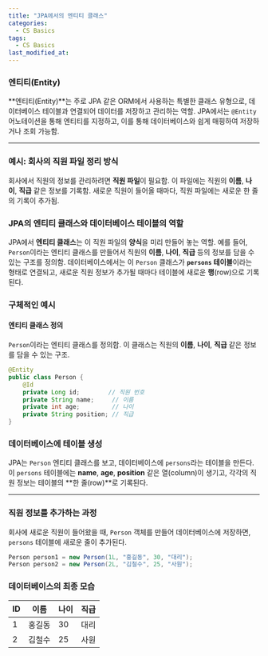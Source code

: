 ```yaml
---
title: "JPA에서의 엔티티 클래스"
categories:
  - CS Basics
tags:
  - CS Basics
last_modified_at: 
---
```


### **엔티티(Entity)**
**엔티티(Entity)**는 주로 JPA 같은 ORM에서 사용하는 특별한 클래스 유형으로, 데이터베이스 테이블과 연결되어 데이터를 저장하고 관리하는 역할. JPA에서는 `@Entity` 어노테이션을 통해 엔티티를 지정하고, 이를 통해 데이터베이스와 쉽게 매핑하여 저장하거나 조회 가능함.

---


### 예시: 회사의 직원 파일 정리 방식
회사에서 직원의 정보를 관리하려면 **직원 파일**이 필요함. 이 파일에는 직원의 **이름**, **나이**, **직급** 같은 정보를 기록함. 새로운 직원이 들어올 때마다, 직원 파일에는 새로운 한 줄의 기록이 추가됨.



### JPA의 엔티티 클래스와 데이터베이스 테이블의 역할
JPA에서 **엔티티 클래스**는 이 직원 파일의 **양식**을 미리 만들어 놓는 역할. 예를 들어, `Person`이라는 엔티티 클래스를 만들어서 직원의 **이름**, **나이**, **직급** 등의 정보를 담을 수 있는 구조를 정의함. 데이터베이스에서는 이 `Person` 클래스가 **`persons` 테이블**이라는 형태로 연결되고, 새로운 직원 정보가 추가될 때마다 테이블에 새로운 **행**(row)으로 기록된다.



### 구체적인 예시

#### 엔티티 클래스 정의
`Person`이라는 엔티티 클래스를 정의함. 이 클래스는 직원의 **이름**, **나이**, **직급** 같은 정보를 담을 수 있는 구조.

```java
@Entity
public class Person {
    @Id
    private Long id;        // 직원 번호
    private String name;     // 이름
    private int age;         // 나이
    private String position; // 직급
}
```
### 데이터베이스에 테이블 생성
JPA는 `Person` 엔티티 클래스를 보고, 데이터베이스에 `persons`라는 테이블을 만든다. 이 `persons` 테이블에는 **name**, **age**, **position** 같은 열(column)이 생기고, 각각의 직원 정보는 테이블의 **한 줄(row)**로 기록된다.

---

### 직원 정보를 추가하는 과정
회사에 새로운 직원이 들어왔을 때, `Person` 객체를 만들어 데이터베이스에 저장하면, `persons` 테이블에 새로운 줄이 추가된다.

```java
Person person1 = new Person(1L, "홍길동", 30, "대리");
Person person2 = new Person(2L, "김철수", 25, "사원");
```

### 데이터베이스의 최종 모습

| ID  | 이름   | 나이 | 직급 |
| --- | ------ | ---- | ---- |
| 1   | 홍길동 | 30   | 대리 |
| 2   | 김철수 | 25   | 사원 |

